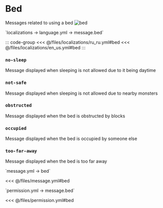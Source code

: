 # Bed

Messages related to using a bed
![bed](/bed.png)

[//]: # (localization)
<!--@include: @/parts/words.md#localization--> 
<!--@include: @/parts/words.md#path--> `localizations → language.yml → message.bed`

<!--@include: @/parts/words.md#default--> 

::: code-group
<<< @/files/localizations/ru_ru.yml#bed
<<< @/files/localizations/en_us.yml#bed
:::

### `no-sleep`

Message displayed when sleeping is not allowed due to it being daytime

### `not-safe`

Message displayed when sleeping is not allowed due to nearby monsters

### `obstructed`

Message displayed when the bed is obstructed by blocks

### `occupied`

Message displayed when the bed is occupied by someone else

### `too-far-away`

Message displayed when the bed is too far away

[//]: # (message.yml)
<!--@include: @/parts/words.md#setting-->
<!--@include: @/parts/words.md#path--> `message.yml → bed`

<!--@include: @/parts/words.md#default-->
<<< @/files/message.yml#bed

<!--@include: @/parts/enable.md-->
<!--@include: @/parts/destination.md-->
<!--@include: @/parts/sound.md-->

[//]: # (permission.yml)
<!--@include: @/parts/words.md#permission-->
<!--@include: @/parts/words.md#path--> `permission.yml → message.bed`

<!--@include: @/parts/words.md#default-->
<<< @/files/permission.yml#bed

<!--@include: @/parts/permission/permissionTier3.md-->
<!--@include: @/parts/permission/sound.md-->